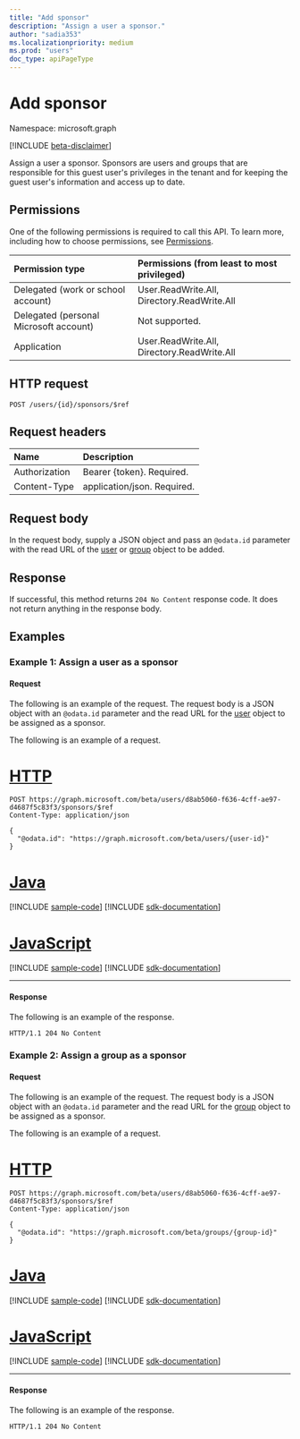 ```yaml
---
title: "Add sponsor"
description: "Assign a user a sponsor."
author: "sadia353"
ms.localizationpriority: medium
ms.prod: "users"
doc_type: apiPageType
---
```


# Add sponsor

Namespace: microsoft.graph

[!INCLUDE [beta-disclaimer](../../includes/beta-disclaimer.md)]

Assign a user a sponsor. Sponsors are users and groups that are responsible for this guest user's privileges in the tenant and for keeping the guest user's information and access up to date.

## Permissions

One of the following permissions is required to call this API. To learn more, including how to choose permissions, see [Permissions](/graph/permissions-reference).

|Permission type|Permissions (from least to most privileged)|
|:---|:---|
|Delegated (work or school account) | User.ReadWrite.All, Directory.ReadWrite.All    |
|Delegated (personal Microsoft account) | Not supported.    |
|Application | User.ReadWrite.All, Directory.ReadWrite.All |

## HTTP request

<!-- {
  "blockType": "ignored"
}
-->
``` http
POST /users/{id}/sponsors/$ref
```

## Request headers

|Name|Description|
|:---|:---|
|Authorization|Bearer {token}. Required.|
|Content-Type|application/json. Required.|

## Request body

In the request body, supply a JSON object and pass an `@odata.id` parameter with the read URL of the [user](../resources/user.md) or [group](../resources/group.md) object to be added.

## Response

If successful, this method returns `204 No Content` response code. It does not return anything in the response body.

## Examples

### Example 1: Assign a user as a sponsor

#### Request

The following is an example of the request. The request body is a JSON object with an `@odata.id` parameter and the read URL for the [user](../resources/user.md) object to be assigned as a sponsor.

The following is an example of a request.
# [HTTP](#tab/http)
<!-- {
  "blockType": "request",
  "name": "create_userSponsors"
}
-->
``` http
POST https://graph.microsoft.com/beta/users/d8ab5060-f636-4cff-ae97-d4687f5c83f3/sponsors/$ref
Content-Type: application/json

{
  "@odata.id": "https://graph.microsoft.com/beta/users/{user-id}"
}
```

# [Java](#tab/java)
[!INCLUDE [sample-code](../includes/snippets/java/create-usersponsors-java-snippets.md)]
[!INCLUDE [sdk-documentation](../includes/snippets/snippets-sdk-documentation-link.md)]

# [JavaScript](#tab/javascript)
[!INCLUDE [sample-code](../includes/snippets/javascript/create-usersponsors-javascript-snippets.md)]
[!INCLUDE [sdk-documentation](../includes/snippets/snippets-sdk-documentation-link.md)]

---

#### Response

The following is an example of the response.
<!-- {
  "blockType": "response"
} -->
```http
HTTP/1.1 204 No Content
```

### Example 2: Assign a group as a sponsor

#### Request

The following is an example of the request. The request body is a JSON object with an `@odata.id` parameter and the read URL for the [group](../resources/group.md) object to be assigned as a sponsor.

The following is an example of a request.
# [HTTP](#tab/http)
<!-- {
  "blockType": "request",
  "name": "create_groupSponsors"
}
-->
``` http
POST https://graph.microsoft.com/beta/users/d8ab5060-f636-4cff-ae97-d4687f5c83f3/sponsors/$ref
Content-Type: application/json

{
  "@odata.id": "https://graph.microsoft.com/beta/groups/{group-id}"
}
```

# [Java](#tab/java)
[!INCLUDE [sample-code](../includes/snippets/java/create-groupsponsors-java-snippets.md)]
[!INCLUDE [sdk-documentation](../includes/snippets/snippets-sdk-documentation-link.md)]

# [JavaScript](#tab/javascript)
[!INCLUDE [sample-code](../includes/snippets/javascript/create-groupsponsors-javascript-snippets.md)]
[!INCLUDE [sdk-documentation](../includes/snippets/snippets-sdk-documentation-link.md)]

---

#### Response

The following is an example of the response.
<!-- {
  "blockType": "response"
} -->
```http
HTTP/1.1 204 No Content
```
